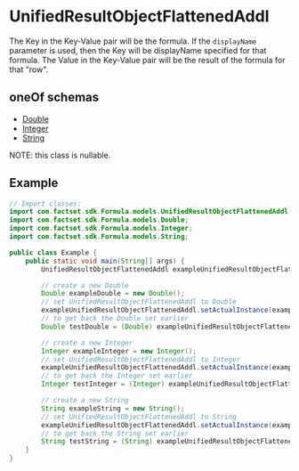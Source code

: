

# UnifiedResultObjectFlattenedAddl

The Key in the Key-Value pair will be the formula. If the `displayName` parameter is used, then the Key will be displayName specified for that formula. The Value in the Key-Value pair will be the result of the formula for that \"row\". 

## oneOf schemas
* [Double](Double.md)
* [Integer](Integer.md)
* [String](String.md)

NOTE: this class is nullable.

## Example
```java
// Import classes:
import com.factset.sdk.Formula.models.UnifiedResultObjectFlattenedAddl;
import com.factset.sdk.Formula.models.Double;
import com.factset.sdk.Formula.models.Integer;
import com.factset.sdk.Formula.models.String;

public class Example {
    public static void main(String[] args) {
        UnifiedResultObjectFlattenedAddl exampleUnifiedResultObjectFlattenedAddl = new UnifiedResultObjectFlattenedAddl();

        // create a new Double
        Double exampleDouble = new Double();
        // set UnifiedResultObjectFlattenedAddl to Double
        exampleUnifiedResultObjectFlattenedAddl.setActualInstance(exampleDouble);
        // to get back the Double set earlier
        Double testDouble = (Double) exampleUnifiedResultObjectFlattenedAddl.getActualInstance();

        // create a new Integer
        Integer exampleInteger = new Integer();
        // set UnifiedResultObjectFlattenedAddl to Integer
        exampleUnifiedResultObjectFlattenedAddl.setActualInstance(exampleInteger);
        // to get back the Integer set earlier
        Integer testInteger = (Integer) exampleUnifiedResultObjectFlattenedAddl.getActualInstance();

        // create a new String
        String exampleString = new String();
        // set UnifiedResultObjectFlattenedAddl to String
        exampleUnifiedResultObjectFlattenedAddl.setActualInstance(exampleString);
        // to get back the String set earlier
        String testString = (String) exampleUnifiedResultObjectFlattenedAddl.getActualInstance();
    }
}
```



